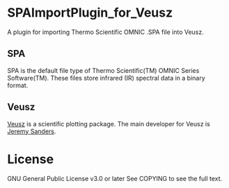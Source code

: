 # SPAImportPlugin_for_Veusz
A plugin for importing Thermo Scientific OMNIC .SPA file into Veusz.

## SPA
SPA is the default file type of Thermo Scientific(TM) OMNIC Series Software(TM). These files store infrared (IR) spectral data in a binary format.

## Veusz
[Veusz](https://veusz.github.io/) is a scientific plotting package. The main developer for Veusz is [Jeremy Sanders](https://github.com/veusz).

# License
GNU General Public License v3.0 or later
See COPYING to see the full text.

